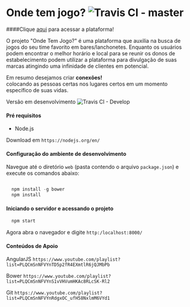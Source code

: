 # Onde tem jogo? ![Travis CI - master](https://travis-ci.org/ondetemjogo/frontend.svg?branch=master)


####Clique <a href="https://ondetemjogo.herokuapp.com/" target="_blank">aqui</a> para acessar a plataforma!

O projeto "Onde Tem Jogo?" é uma plataforma que auxilia na busca de jogos do seu time favorito em bares/lanchonetes.
Enquanto os usuários podem encontrar o melhor horário e local para se reunir os donos de estabelecimento podem utilizar a plataforma para divulgação de suas marcas atingindo uma infinidade de clientes em potencial.

Em resumo desejamos criar **conexões!**     
colocando as pessoas certas nos lugares certos em um momento específico de suas vidas.

Versão em desenvolvimento ![Travis CI - Develop](https://travis-ci.org/ondetemjogo/frontend.svg?branch=develop)

#### Pré requisitos

* Node.js

Download em `https://nodejs.org/en/`

#### Configuração do ambiente de desenvolvimento

Navegue até o diretório `web` (pasta contendo o arquivo `package.json`) e execute os comandos abaixo:

```JavaScript

  npm install -g bower
  npm install

```

#### Iniciando o servidor e acessando o projeto

```JavaScript
  npm start
```

Agora abra o navegador e digite `http:/localhost:8000/`

#### Conteúdos de Apoio

AngularJS `https://www.youtube.com/playlist?list=PLQCmSnNFVYnTD5p2fR4EXmtlR6jQJMbPb`

Bower `https://www.youtube.com/playlist?list=PLQCmSnNFVYnS1vVHVumHKAc8RLcSK-Rl2`

Git `https://www.youtube.com/playlist?list=PLQCmSnNFVYnRdgxOC_ufH58NxlmM6VYd1`
